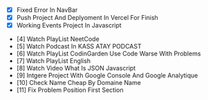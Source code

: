 - [x] Fixed Error In NavBar
- [x] Push Project And Deplyoment In Vercel For Finish
- [x] Working Events Project In Javascript
- [4] Watch PlayList NeetCode
- [5] Watch Podcast In KASS ATAY PODCAST
- [6] Watch PlayList CodinGarden Use Code Warse With Problems
- [7] Watch PlayList English
- [8] Watch Video What Is JSON Javascript
- [9] Intgere Project With Google Console And Google Analytique
- [10] Check Name Cheap By Domaine Name
- [11] Fix Problem Position First Section
